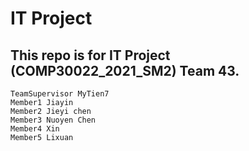 # IT Project
## This repo is for IT Project (COMP30022_2021_SM2) Team 43.

```
TeamSupervisor MyTien7
Member1 Jiayin 
Member2 Jieyi chen
Member3 Nuoyen Chen
Member4 Xin
Member5 Lixuan

